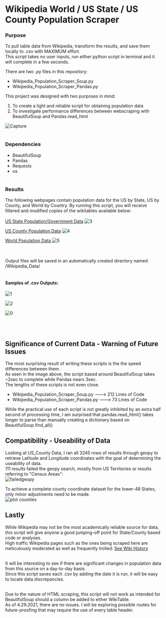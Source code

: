 # Wikipedia World / US State / US County Population Scraper

### Purpose
To pull table data from Wikipedia, transform the results, and save them locally to .csv with MAXIMUM effort.</br>
This script takes no user inputs, run either python script in terminal and it will complete in a few seconds.</br>

There are two .py files in this repository:
* Wikipedia_Population_Scraper_Soup.py
* Wikipedia_Population_Scraper_Pandas.py

This project was designed with two purposes in mind:
1. To create a light and reliable script for obtaining population data
2. To investigate performance differences between webscraping with BeautifulSoup and Pandas.read_html

![Capture](https://user-images.githubusercontent.com/14188580/116706393-35a19280-a993-11eb-86ba-a1eb83a57edb.PNG)
<br></br>
### Dependencies
* BeautifulSoup
* Pandas
* Requests
* os
<br></br>
### Results
The following webpages contain population data for the US by State, US by County, and World by Country. By running this script, you will receive filtered and modified copies of the wikitables available below:<br></br>
[US State Population/Government Data](https://en.wikipedia.org/wiki/List_of_states_and_territories_of_the_United_States_by_population)
![3](https://user-images.githubusercontent.com/14188580/115887729-d6360680-a417-11eb-967d-c5605ac6954f.PNG)

[US County Population Data](https://en.wikipedia.org/wiki/List_of_United_States_counties_and_county_equivalents)
![4](https://user-images.githubusercontent.com/14188580/115887739-d8986080-a417-11eb-9d50-5d4aad3bfe49.PNG)

[World Population Data](https://en.wikipedia.org/wiki/List_of_countries_and_dependencies_by_population)
![5](https://user-images.githubusercontent.com/14188580/115922069-072b3100-a442-11eb-8e38-d0d1f20da88b.PNG)

<br></br>
Output files will be saved in an automatically created directory named /Wikipedia_Data/ <br></br>
#### Samples of .csv Outputs:
![1](https://user-images.githubusercontent.com/14188580/115888845-003bf880-a419-11eb-9fb6-1b5ddbd4eb8a.PNG)

![2](https://user-images.githubusercontent.com/14188580/115885177-4abb7600-a415-11eb-889f-075f251a6370.PNG)

![0](https://user-images.githubusercontent.com/14188580/115922081-0db9a880-a442-11eb-97b5-19e45da7d2b6.PNG)

<br></br>

## Significance of Current Data - Warning of Future Issues
The most surprising result of writing these scripts is the the speed differences between them.</br>
As seen in the image above, the script based around BeautifulSoup takes ~2sec to complete while Pandas nears 3sec.</br>
The lengths of these scripts is not even close.
* Wikipedia_Population_Scraper_Soup.py ---> 212 Lines of Code
* Wikipedia_Population_Scraper_Pandas.py ---> 73 Lines of Code

While the practical use of each script is not greatly inhibited by an extra half second of processing time, I am surprised that pandas.read_html() takes longer to parse than manually creating a dictionary based on BeautifulSoup.find_all()</br>

## Compatibility - Useability of Data
Looking at US_County Data, I ran all 3245 rows of results through geopy to retrieve Latitude and Longitude coordinates with the goal of determining the useability of data.</br>
111 results failed the geopy search, mostly from US Territories or results referring to "Census Areas":</br>
![failedgeopy](https://user-images.githubusercontent.com/14188580/119354427-b3db1700-bc69-11eb-970c-477ccd9dda1d.PNG)
</br>

To achieve a complete county coordinate dataset for the lower-48 States, only minor adjustments need to be made.</br>
![plot counties](https://user-images.githubusercontent.com/14188580/119355256-aa05e380-bc6a-11eb-9282-e5286501813f.PNG)
</br>


## Lastly
While Wikipedia may not be the most academically reliable source for data, this script will give anyone a good jumping-off point for State/County based code or analyses.<br>
High traffic Wikipedia pages such as the ones being scraped here are meticulously moderated as well as frequently trolled: [See Wiki History](https://en.wikipedia.org/w/index.php?title=List_of_states_and_territories_of_the_United_States_by_population&action=history)<br></br>

It will be interesting to see if there are significant changes in population data from this source on a day-to-day basis.<br>
Since this script saves each .csv by adding the date it is run, it will be easy to locate data discrepancies.<br></br>

Due to the nature of HTML scraping, this script will not work as intended for BeautifulSoup should a column be added to either WikiTable.<br>
As of 4.29.2021, there are no issues. I will be exploring possible routes for future-proofing that may require the use of every table header.<br></br>


